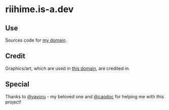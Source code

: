 # riihime.is-a.dev
## Use
 Sources code for [my domain](https://www.riihime.is-a.dev).

## Credit
 Graphics/art, which are used in [this domain](https://www.riihime.is-a.dev),  are credited in.

## Special
 Thanks to   [@yavoru](https://yavoru.github.io/profile/) - my beloved one and [@caodoc](https://caodoc.is-a.dev/) for helping me with this project!
